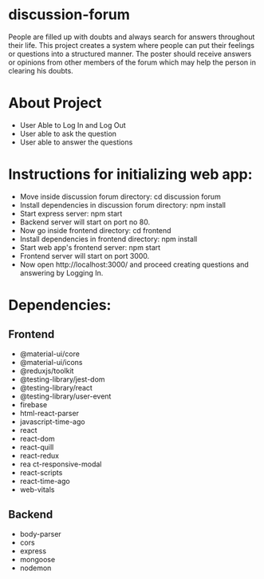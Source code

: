 # discussion-forum

People are filled up with doubts and always search for answers throughout their life. This project creates a system where people can put their feelings or questions into a structured manner. The poster should receive answers or opinions from other members of the forum which may help the person in clearing his doubts.


# About Project

* User Able to Log In and Log Out
* User able to ask the question
* User able to answer the questions

# Instructions for initializing web app:

* Move inside discussion forum directory: cd discussion forum
* Install dependencies in discussion forum directory: npm install
* Start express server: npm start
* Backend server will start on port no 80.
* Now go inside frontend directory: cd frontend
* Install dependencies in frontend directory: npm install
* Start web app's frontend server: npm start
* Frontend server will start on port 3000.
* Now open http://localhost:3000/ and proceed creating questions and answering by Logging In.


# Dependencies:

## Frontend
* @material-ui/core
* @material-ui/icons
* @reduxjs/toolkit
* @testing-library/jest-dom
* @testing-library/react
* @testing-library/user-event
* firebase
* html-react-parser
* javascript-time-ago
* react
* react-dom
* react-quill
* react-redux
* rea        ct-responsive-modal
* react-scripts
* react-time-ago
* web-vitals

## Backend
* body-parser
* cors
* express
* mongoose
* nodemon
    

